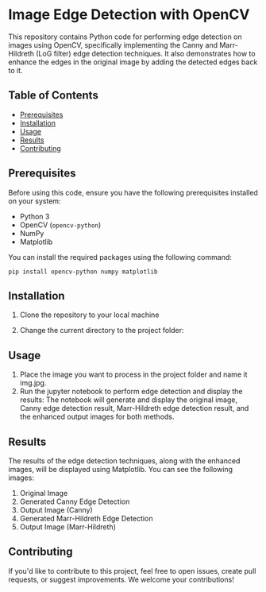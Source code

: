 # Image Edge Detection with OpenCV

This repository contains Python code for performing edge detection on images using OpenCV, specifically implementing the Canny and Marr-Hildreth (LoG filter) edge detection techniques. It also demonstrates how to enhance the edges in the original image by adding the detected edges back to it.

## Table of Contents

- [Prerequisites](#prerequisites)
- [Installation](#installation)
- [Usage](#usage)
- [Results](#results)
- [Contributing](#contributing)

## Prerequisites

Before using this code, ensure you have the following prerequisites installed on your system:

- Python 3
- OpenCV (`opencv-python`)
- NumPy
- Matplotlib

You can install the required packages using the following command:
```shell
pip install opencv-python numpy matplotlib
```

## Installation
1) Clone the repository to your local machine
    
2) Change the current directory to the project folder:
   
## Usage
1) Place the image you want to process in the project folder and name it img.jpg.
2) Run the jupyter notebook to perform edge detection and display the results:
The notebook will generate and display the original image, Canny edge detection result, Marr-Hildreth edge detection result, and the enhanced output images for both methods.

## Results
The results of the edge detection techniques, along with the enhanced images, will be displayed using Matplotlib. You can see the following images:

1) Original Image
2) Generated Canny Edge Detection
3) Output Image (Canny)
4) Generated Marr-Hildreth Edge Detection
5) Output Image (Marr-Hildreth)



## Contributing
If you'd like to contribute to this project, feel free to open issues, create pull requests, or suggest improvements. We welcome your contributions!

